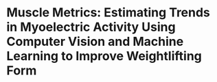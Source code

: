 <h1>Muscle Metrics: Estimating Trends in Myoelectric Activity Using Computer Vision and Machine Learning to Improve Weightlifting Form</h1>
